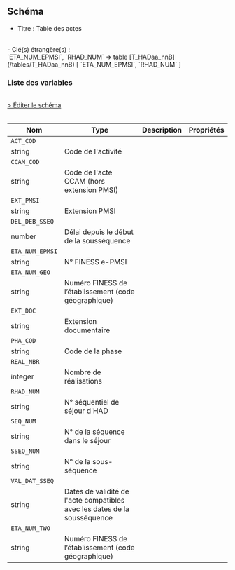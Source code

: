 ## Schéma

- Titre : Table des actes
<br />
- Clé(s) étrangère(s) : <br />
`ETA_NUM_EPMSI`, `RHAD_NUM` => table [T_HADaa_nnB](/tables/T_HADaa_nnB) [ `ETA_NUM_EPMSI`, `RHAD_NUM` ]<br />

### Liste des variables
<br />
<div>
    <a href="https://gitlab.com/healthdatahub/schema-snds/edit/master/schemas/PMSI/PMSI%20HAD/T_HADaa_nnA.json"  
    arget="_blank" rel="noopener noreferrer">> Éditer le schéma</a>
    <OutboundLink />
</div>
<br />

Nom|Type|Description|Propriétés
-|-|-|-
`ACT_COD`|
string|Code de l&#x27;activité||
`CCAM_COD`|
string|Code de l&#x27;acte CCAM (hors extension PMSI)||
`EXT_PMSI`|
string|Extension PMSI||
`DEL_DEB_SSEQ`|
number|Délai depuis le début de la sousséquence||
`ETA_NUM_EPMSI`|
string|N° FINESS e-PMSI||
`ETA_NUM_GEO`|
string|Numéro FINESS de l’établissement (code géographique)||
`EXT_DOC`|
string|Extension documentaire||
`PHA_COD`|
string|Code de la phase||
`REAL_NBR`|
integer|Nombre de réalisations||
`RHAD_NUM`|
string|N° séquentiel de séjour d&#x27;HAD||
`SEQ_NUM`|
string|N° de la séquence dans le séjour||
`SSEQ_NUM`|
string|N° de la sous-séquence||
`VAL_DAT_SSEQ`|
string|Dates de validité de l&#x27;acte compatibles avec les dates de la sousséquence||
`ETA_NUM_TWO`|
string|Numéro FINESS de l’établissement (code géographique)||

